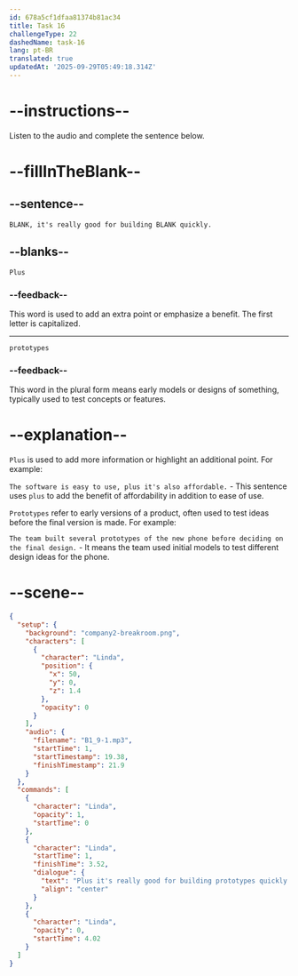```yaml
---
id: 678a5cf1dfaa81374b81ac34
title: Task 16
challengeType: 22
dashedName: task-16
lang: pt-BR
translated: true
updatedAt: '2025-09-29T05:49:18.314Z'
---
```


<!-- (audio) Linda: Plus, it's really good for building prototypes quickly. -->

# --instructions--

Listen to the audio and complete the sentence below.

# --fillInTheBlank--

## --sentence--

`BLANK, it's really good for building BLANK quickly.`

## --blanks--

`Plus`

### --feedback--

This word is used to add an extra point or emphasize a benefit. The first letter is capitalized.

---

`prototypes`

### --feedback--

This word in the plural form means early models or designs of something, typically used to test concepts or features.

# --explanation--

`Plus` is used to add more information or highlight an additional point. For example:

`The software is easy to use, plus it's also affordable.` - This sentence uses `plus` to add the benefit of affordability in addition to ease of use.

`Prototypes` refer to early versions of a product, often used to test ideas before the final version is made. For example:

`The team built several prototypes of the new phone before deciding on the final design.` - It means the team used initial models to test different design ideas for the phone.

# --scene--

```json
{
  "setup": {
    "background": "company2-breakroom.png",
    "characters": [
      {
        "character": "Linda",
        "position": {
          "x": 50,
          "y": 0,
          "z": 1.4
        },
        "opacity": 0
      }
    ],
    "audio": {
      "filename": "B1_9-1.mp3",
      "startTime": 1,
      "startTimestamp": 19.38,
      "finishTimestamp": 21.9
    }
  },
  "commands": [
    {
      "character": "Linda",
      "opacity": 1,
      "startTime": 0
    },
    {
      "character": "Linda",
      "startTime": 1,
      "finishTime": 3.52,
      "dialogue": {
        "text": "Plus it's really good for building prototypes quickly.",
        "align": "center"
      }
    },
    {
      "character": "Linda",
      "opacity": 0,
      "startTime": 4.02
    }
  ]
}
```
